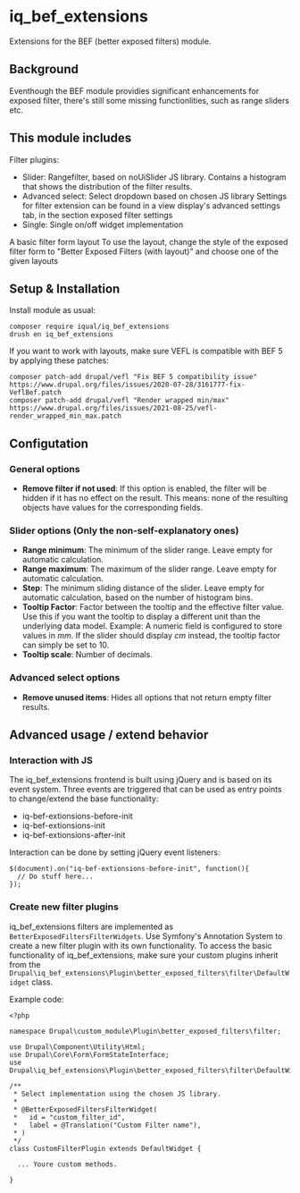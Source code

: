
# iq_bef_extensions

Extensions for the BEF (better exposed filters) module.

## Background
Eventhough the BEF module providies significant enhancements for exposed filter, there's still some missing functionlities, such as range sliders etc.

## This module includes
Filter plugins:
- Slider: Rangefilter, based on noUiSlider JS library. Contains a histogram that shows the distribution of the filter results.
- Advanced select: Select dropdown based on chosen JS library
Settings for filter extension can be found in a view display's advanced settings tab, in the section exposed filter settings
- Single: Single on/off widget implementation

A basic filter form layout
To use the layout, change the style of the exposed filter form to "Better Exposed Filters (with layout)" and choose one of the given layouts

## Setup & Installation

Install module as usual:

    composer require iqual/iq_bef_extensions
    drush en iq_bef_extensions


If you want to work with layouts, make sure VEFL is compatible with BEF 5 by applying these patches:

    composer patch-add drupal/vefl "Fix BEF 5 compatibility issue" https://www.drupal.org/files/issues/2020-07-28/3161777-fix-VeflBef.patch
    composer patch-add drupal/vefl "Render wrapped min/max" https://www.drupal.org/files/issues/2021-08-25/vefl-render_wrapped_min_max.patch

## Configutation

### General options
- **Remove filter if not used**: If this option is enabled, the filter will be hidden if it has no effect on the result. This means: none of the resulting objects have values for the corresponding fields.

### Slider options (Only the non-self-explanatory ones)
- **Range minimum**: The minimum of the slider range. Leave empty for automatic calculation.
- **Range maximum**: The maximum of the slider range. Leave empty for automatic calculation.
- **Step**: The minimum sliding distance of the slider. Leave empty for automatic calculation, based on the number of histogram bins.
- **Tooltip Factor**: Factor between the tooltip and the effective filter value. Use this if you want the tooltip to display a different unit than the underlying data model. Example: A numeric field is configured to store values in *mm*. If the slider should display *cm* instead, the tooltip factor can simply be set to 10.
- **Tooltip scale**: Number of decimals.

### Advanced select options
- **Remove unused items**: Hides all options that not return empty filter results.

## Advanced usage / extend behavior

### Interaction with JS

The iq_bef_extensions frontend is built using jQuery and is based on its event system. Three events are triggered that can be used as entry points to change/extend the base functionality:

- iq-bef-extionsions-before-init
- iq-bef-extionsions-init
- iq-bef-extionsions-after-init

Interaction can be done by setting jQuery event listeners:

    $(document).on("iq-bef-extionsions-before-init", function(){
      // Do stuff here...
    });

### Create new filter plugins

iq_bef_extensions filters are implemented as `BetterExposedFiltersFilterWidgets`. Use Symfony's Annotation System to create a new filter plugin with its own functionality. To access the basic functionality of iq_bef_extensions, make sure your custom plugins inherit from the `Drupal\iq_bef_extensions\Plugin\better_exposed_filters\filter\DefaultWidget` class.


Example code:

    <?php

    namespace Drupal\custom_module\Plugin\better_exposed_filters\filter;

    use Drupal\Component\Utility\Html;
    use Drupal\Core\Form\FormStateInterface;
    use Drupal\iq_bef_extensions\Plugin\better_exposed_filters\filter\DefaultWidget;

    /**
     * Select implementation using the chosen JS library.
     *
     * @BetterExposedFiltersFilterWidget(
     *   id = "custom_filter_id",
     *   label = @Translation("Custom Filter name"),
     * )
     */
    class CustomFilterPlugin extends DefaultWidget {

      ... Youre custom methods.

    }
